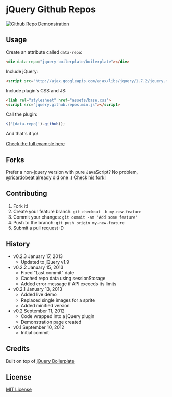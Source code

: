 # jQuery Github Repos

[![Github Repo Demonstration](http://f.cl.ly/items/0J1y0o0D461A0T1v1328/Screen%20Shot%202013-01-13%20at%207.32.55%20PM.png)](http://zenorocha.github.com/jquery-github/)

## Usage

Create an attribute called `data-repo`:

```html
<div data-repo="jquery-boilerplate/boilerplate"></div>
```

Include jQuery:

```html
<script src="http://ajax.googleapis.com/ajax/libs/jquery/1.7.2/jquery.min.js"></script>
```

Include plugin's CSS and JS:

```html
<link rel="stylesheet" href="assets/base.css">
<script src="jquery.github.repos.min.js"></script>
```

Call the plugin:

```javascript
$('[data-repo]').github();
```

And that's it \o/

[Check the full example here](https://github.com/zenorocha/jquery-github/blob/master/demo/index.html)

## Forks

Prefer a non-jquery version with pure JavaScript? No problem, [@ricardobeat](https://github.com/ricardobeat) already did one :) Check [his fork!](https://github.com/ricardobeat/github-repos)

## Contributing

1. Fork it!
2. Create your feature branch: `git checkout -b my-new-feature`
3. Commit your changes: `git commit -am 'Add some feature'`
4. Push to the branch: `git push origin my-new-feature`
5. Submit a pull request :D

## History

* v0.2.3 January 17, 2013
  * Updated to jQuery v1.9
* v0.2.2 January 15, 2013
  * Fixed "Last commit" date
  * Cached repo data using sessionStorage
  * Added error message if API exceeds its limits
* v0.2.1 January 13, 2013
  * Added live demo
  * Replaced single images for a sprite
  * Added minified version
* v0.2 September 11, 2012
  * Code wrapped into a jQuery plugin
  * Demonstration page created
* v0.1 September 10, 2012
  * Initial commit

## Credits

Built on top of [jQuery Boilerplate](http://jqueryboilerplate.com)

## License

[MIT License](http://zenorocha.mit-license.org/)